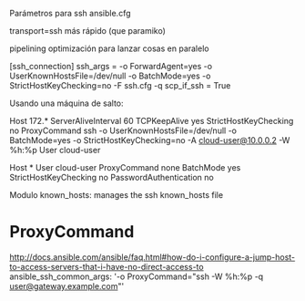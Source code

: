 Parámetros para ssh
ansible.cfg

transport=ssh
más rápido (que paramiko)

pipelining
optimización para lanzar cosas en paralelo
  

[ssh_connection]
ssh_args = -o ForwardAgent=yes -o UserKnownHostsFile=/dev/null -o BatchMode=yes -o StrictHostKeyChecking=no -F ssh.cfg -q
scp_if_ssh = True


Usando una máquina de salto:

Host 172.*
    ServerAliveInterval    60
    TCPKeepAlive           yes
    StrictHostKeyChecking  no
    ProxyCommand           ssh -o UserKnownHostsFile=/dev/null -o BatchMode=yes -o StrictHostKeyChecking=no -A cloud-user@10.0.0.2 -W %h:%p
    User                   cloud-user


Host *
    User                   cloud-user
    ProxyCommand           none
    BatchMode              yes
    StrictHostKeyChecking  no
    PasswordAuthentication no


Modulo known_hosts: manages the ssh known_hosts file


# ProxyCommand
http://docs.ansible.com/ansible/faq.html#how-do-i-configure-a-jump-host-to-access-servers-that-i-have-no-direct-access-to
ansible_ssh_common_args: '-o ProxyCommand="ssh -W %h:%p -q user@gateway.example.com"'

